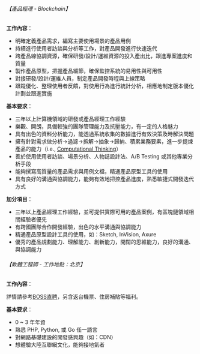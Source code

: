 ###### 【產品經理 - Blockchain】

**工作內容**：

- 明確定義產品需求，編寫主要使用場景的產品用例
- 持續進行使用者訪談與分析等工作，對產品開發進行快速迭代
- 跨產品線協調資源，確保研發/設計/運維資源的投入產出比，跟進專案進度和質量
- 製作產品原型，把握產品細節，確保監控系統的易用性與可用性
- 對接研發/設計/運維人員，制定產品開發時程與上線策略
- 跟蹤優化、整理使用者反饋，對使用行為進行統計分析，相應地制定版本優化計劃並跟進實施

**基本要求**：

- 三年以上計算機領域的研發或產品經理工作經驗
- 樂觀、開朗，具備較強的團隊管理能力及抗壓能力，有一定的人格魅力
- 具有出色的資料分析能力，能透過系統收集的數據進行有效決策及時解決問題
- 擁有針對需求做分析->過濾->拆解->抽象->歸納、積累業務要素，進一步提煉產品的能力（i.e., [Computational Thinking](http://blog.orangeapple.tw/posts/what-is-computational-thinking/)）
- 善於使用使用者訪談、場景分析、人物誌設計法、A/B Testing 或其他專業分析手段
- 能夠撰寫高質量的產品需求與用例文檔，精通產品原型工具的使用
- 具有良好的溝通與協調能力，能夠有效地把控產品進度，熟悉敏捷式開發迭代方式

**加分項目**：

- 三年以上產品經理工作經驗，並可提供實際可用的產品案例，有區塊鏈領域相關經驗者優先
- 有跨國團隊合作開發經驗，出色的水平溝通與協調能力
- 精通產品原型設計工具的使用，如：Sketch, InVision, Axure
- 優秀的產品規劃能力、理解能力、創新能力，開闊的思維能力，良好的溝通、與協調能力

###### 【軟體工程師 - 工作地點：北京】

**工作內容**：

詳情請參考[BOSS直聘](http://m.bosszhipin.com/boss/76d7d24f70920fd91XJz3Nu0?ab=1&sid=wxs-14398866218365921)，另含返台機票、住房補貼等福利。

**基本要求**：

- 0 ~ 3 年年資
- 熟悉 PHP, Python, 或 Go 任一語言
- 對網路基礎建設的開發感興趣（如：CDN）
- 想體驗大陸互聯網文化，能夠接地氣者
